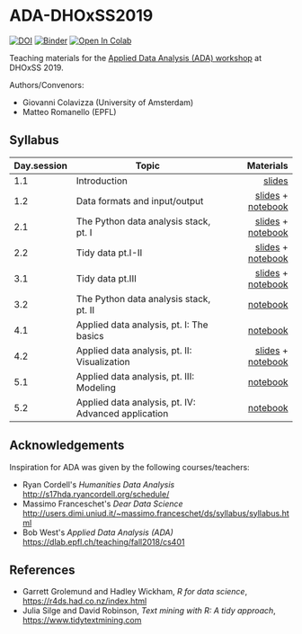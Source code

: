 # ADA-DHOxSS2019
[![DOI](https://zenodo.org/badge/DOI/10.5281/zenodo.3352830.svg)](https://doi.org/10.5281/zenodo.3352830) [![Binder](https://mybinder.org/badge_logo.svg)](https://mybinder.org/v2/gh/mromanello/ADA-DHOxSS2019/master) [![Open In Colab](https://colab.research.google.com/assets/colab-badge.svg)](https://colab.research.google.com/github/BL-Labs/ADA-DHOxSS/)


Teaching materials for the [Applied Data Analysis (ADA) workshop](https://www.dhoxss.net/applied-data-analysis) at DHOxSS 2019.

Authors/Convenors:
- Giovanni Colavizza (University of Amsterdam)
- Matteo Romanello (EPFL)

## Syllabus

| Day.session         | Topic           | Materials  |
| ------------- |-------------| -----:|
| 1.1      | Introduction | <a href='slides/1.1 Introduction.pdf'>slides</a> |
| 1.2      | Data formats and input/output | <a href='slides/1.2 Import.pdf'>slides</a> + <a href='notebooks/1.2 Import.ipynb'>notebook</a> |
| 2.1      | The Python data analysis stack, pt. I  | <a href='slides/1.2 Import.pdf'>slides</a> + <a href='notebooks/2.1 Skills.ipynb'>notebook</a> |
| 2.2      | Tidy data pt.I-II  | <a href='slides/2.2 Tidy data.pdf'>slides</a> + <a href='notebooks/2.2 Tidy data.ipynb'>notebook</a> |
| 3.1      | Tidy data pt.III | <a href='slides/3.1 Data wrangling.pdf'>slides</a> + <a href='notebooks/2.2 Tidy data.ipynb'>notebook</a>|
| 3.2      | The Python data analysis stack, pt. II  |  <a href='notebooks/3.2 Skills, Wrangling.ipynb'>notebook</a> |
| 4.1      | Applied data analysis, pt. I: The basics  | <a href='notebooks/4.1 Exploratory data analysis and working with texts.ipynb'>notebook</a> |
| 4.2      | Applied data analysis, pt. II: Visualization  | <a href='slides/4.2 Visualization.pdf'>slides</a> + <a href='notebooks/4.2 Visualize.ipynb'>notebook</a> |
| 5.1      | Applied data analysis, pt. III: Modeling  | <a href='notebooks/5.1 Modelling.ipynb'>notebook</a>|
| 5.2      | Applied data analysis, pt. IV: Advanced application  | <a href='notebooks/5.2 Visualize, Model.ipynb'>notebook</a> |





## Acknowledgements

Inspiration for ADA was given by the following courses/teachers:

* Ryan Cordell's *Humanities Data Analysis* http://s17hda.ryancordell.org/schedule/
* Massimo Franceschet's *Dear Data Science* http://users.dimi.uniud.it/~massimo.franceschet/ds/syllabus/syllabus.html
* Bob West's *Applied Data Analysis (ADA)* https://dlab.epfl.ch/teaching/fall2018/cs401

## References

* Garrett Grolemund and Hadley Wickham, *R for data science*, https://r4ds.had.co.nz/index.html
* Julia Silge and David Robinson, *Text mining with R: A tidy approach*, https://www.tidytextmining.com
